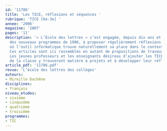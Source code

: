 ```yaml
---
id: '11786'
title: 'Les TICE, réflexions et séquences '
rubrique: 'TICE [6e-3e] '
annee: '2006'
magazine: '2007'
pages: '11'
description: '« L’École des lettres » s’est engagée, depuis dix ans et dès l’avènement
  des nouveaux programmes de 1996, à proposer régulièrement réflexions et séquences
  où l’outil informatique trouve naturellement sa place dans le contexte scolaire.
  Ces articles sont ici rassemblés en autant de propositions de travaux et de conseils.
  Les jeunes professeurs et les enseignants désireux d’ajouter les TICE à leurs pratiques
  de la classe y trouveront matière à projets et à développer leur réflexion personnelle.'
article_pdf: '11786.pdf'
revue: 'L’école des lettres des collèges'
auteurs:
- Mireille Duchêne
disciplines:
- français
niveau_etudes:
- sixième
- cinquième
- quatrième
- troisième
programmes:
- TIC
---
```

